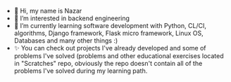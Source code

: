 - 👋 Hi, my name is Nazar
- 👀 I’m interested in backend engineering
- 🌱 I’m currently learning software development with Python, CL/CI, algorithms, Django framework, Flask micro framework, Linux OS, Databases and many other things :)
- ✨ You can check out projects I've already developed and some of problems I've solved (problems and other educational exercises located in "Scratches" repo, obviously the repo doesn't contain all of the problems I've solved during my learning path.


<!---
Nazarinh0/Nazarinh0 is a ✨ special ✨ repository because its `README.md` (this file) appears on your GitHub profile.
You can click the Preview link to take a look at your changes.
--->
